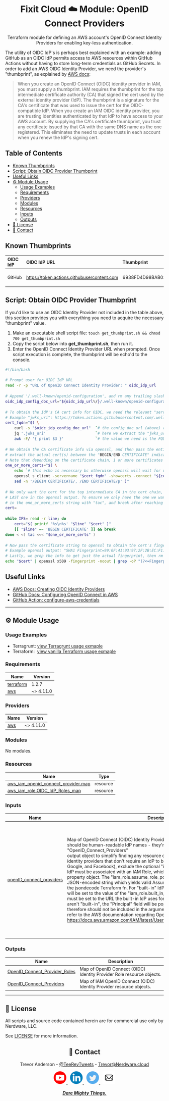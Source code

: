 <div align="center">
  <h1>Fixit Cloud ☁️ Module: OpenID Connect Providers</h1>

Terraform module for defining an AWS account's OpenID Connect Identity Providers for enabling key-less authentication.

</div>

The utility of OIDC IdP's is perhaps best explained with an example: adding GitHub as an OIDC IdP permits access to AWS resources within GitHub Actions without having to store long-term credentials as GitHub Secrets. In order to add an AWS OIDC Identity Provider, we need the provider's "thumbprint", as explained by [AWS docs](https://docs.aws.amazon.com/IAM/latest/UserGuide/id_roles_providers_create_oidc_verify-thumbprint.html):

> When you create an OpenID Connect (OIDC) identity provider in IAM, you must supply a thumbprint. IAM requires the thumbprint for the top intermediate certificate authority (CA) that signed the cert used by the external identity provider (IdP). The thumbprint is a signature for the CA's certificate that was used to issue the cert for the OIDC-compatible IdP. When you create an IAM OIDC identity provider, you are trusting identities authenticated by that IdP to have access to your AWS account. By supplying the CA's certificate thumbprint, you trust any certificate issued by that CA with the same DNS name as the one registered. This eliminates the need to update trusts in each account when you renew the IdP's signing cert.

<h2>Table of Contents</h2>

- [Known Thumbprints](#known-thumbprints)
- [Script: Obtain OIDC Provider Thumbprint](#script-obtain-oidc-provider-thumbprint)
- [Useful Links](#useful-links)
- [⚙️ Module Usage](#️-module-usage)
  - [Usage Examples](#usage-examples)
  - [Requirements](#requirements)
  - [Providers](#providers)
  - [Modules](#modules)
  - [Resources](#resources)
  - [Inputs](#inputs)
  - [Outputs](#outputs)
- [📝 License](#-license)
- [💬 Contact](#-contact)

## Known Thumbprints

| OIDC IdP | OIDC IdP URL                                | Thumbprint                               | As of          |
| :------- | :------------------------------------------ | :--------------------------------------- | :------------- |
| GitHub   | https://token.actions.githubusercontent.com | 6938FD4D98BAB03FAADB97B34396831E3780AEA1 | March 31, 2022 |

## Script: Obtain OIDC Provider Thumbprint

If you'd like to use an OIDC Identity Provider not included in the table above, this section provides you with everything you need to acquire the necessary "thumbprint" value.

1. Make an executable shell script file: `touch get_thumbprint.sh && chmod 700 get_thumbprint.sh`
2. Copy the script below into **get_thumbprint.sh**, then run it.
3. Enter the OpenID Connect Identity Provider URL when prompted. Once script execution is complete, the thumbprint will be echo'd to the console.

```bash
#!/bin/bash

# Prompt user for OIDC IdP URL
read -r -p "URL of OpenID Connect Identity Provider: " oidc_idp_url

# Append '/.well-known/openid-configuration', and rm any trailing slash.
oidc_idp_config_doc_url="${oidc_idp_url%/}/.well-known/openid-configuration"

# To obtain the IdP's CA cert info for OIDC, we need the relevant "servername" value for openssl.
# Example "jwks_uri": https://token.actions.githubusercontent.com/.well-known/jwks
cert_fqdn="$( \
	curl -s "$oidc_idp_config_doc_url" 	`# the config doc url (above) returns a json object` | \
	jq '.jwks_uri' 						`# here we extract the "jwks_uri" property` | \
	awk -F/ '{ print $3 }' 				`# the value we need is the FQDN of the "jwks_uri"` )"

# We obtain the CA certificate info via openssl, and then pass the entire output to sed to
# extract the actual cert(s) between the "BEGIN/END CERTIFICATE" indicators (inclusive).
# Note that depending on the certificate chain, 1 or more certificates may be included.
one_or_more_certs="$( \
	echo `# this echo is necessary bc otherwise openssl will wait for user to hit enter` | \
	openssl s_client -servername "$cert_fqdn" -showcerts -connect "${cert_fqdn}:443" 2>/dev/null | \
	sed -n '/BEGIN CERTIFICATE/, /END CERTIFICATE/p' )"

# We only want the cert for the top intermediate CA in the cert chain, which will always be the
# LAST one in the openssl output. To ensure we only have the one we want, we'll reverse the lines
# in the one_or_more_certs string with "tac", and break after reaching 'BEGIN CERTIFICATE'.
cert=

while IFS= read -r line; do
	cert="$( printf '%s\n%s' "$line" "$cert" )"
	[[ "$line" =~ 'BEGIN CERTIFICATE' ]] && break
done < <( tac <<< "$one_or_more_certs" )

# Now pass the certificate string to openssl to obtain the cert's fingerprint info.
# Example openssl output: "SHA1 Fingerprint=99:0F:41:93:97:2F:2B:EC:F1:2D:DE:DA:52:37:F9:C9:52:F2:0D:9E"
# Lastly, we grep the info to get just the actual fingerprint, then rm the colons and print to stdout.
echo "$cert" | openssl x509 -fingerprint -noout | grep -oP "(?<=Fingerprint=).*$" | tr -d ':'
```

## Useful Links

- [AWS Docs: Creating OIDC Identity Providers](https://docs.aws.amazon.com/IAM/latest/UserGuide/id_roles_providers_create_oidc.html)
- [GitHub Docs: Configuring OpenID Connect in AWS](https://docs.github.com/en/actions/deployment/security-hardening-your-deployments/configuring-openid-connect-in-amazon-web-services#adding-permissions-settings)
- [GitHub Action: configure-aws-credentials](https://github.com/aws-actions/configure-aws-credentials)

<!-- BEGINNING OF PRE-COMMIT-TERRAFORM DOCS HOOK -->
<!-- prettier-ignore-start -->

---

## ⚙️ Module Usage

### Usage Examples

- Terragrunt: [view Terragrunt usage exmaple](examples/terragrunt.hcl)
- Terraform: &nbsp;[view vanilla Terraform usage exmaple](examples/terraform.tf)

### Requirements

| Name                                                                     | Version   |
| ------------------------------------------------------------------------ | --------- |
| <a name="requirement_terraform"></a> [terraform](#requirement_terraform) | 1.2.7     |
| <a name="requirement_aws"></a> [aws](#requirement_aws)                   | ~> 4.11.0 |

### Providers

| Name                                             | Version   |
| ------------------------------------------------ | --------- |
| <a name="provider_aws"></a> [aws](#provider_aws) | ~> 4.11.0 |

### Modules

No modules.

### Resources

| Name                                                                                                                                           | Type     |
| ---------------------------------------------------------------------------------------------------------------------------------------------- | -------- |
| [aws_iam_openid_connect_provider.map](https://registry.terraform.io/providers/hashicorp/aws/latest/docs/resources/iam_openid_connect_provider) | resource |
| [aws_iam_role.OIDC_IdP_Roles_map](https://registry.terraform.io/providers/hashicorp/aws/latest/docs/resources/iam_role)                        | resource |

### Inputs

| Name                                                                                                      | Description                                                                                                                                                                                                                                                                                                                                                                                                                                                                                                                                                                                                                                                                                                                                                                                                                                                                                                                                                                                                                                                                                                                                                                                                                                                                                                                                                        | Type                                                                                                                                                                                                                                                                                                                                                                                                                         | Default | Required |
| --------------------------------------------------------------------------------------------------------- | ------------------------------------------------------------------------------------------------------------------------------------------------------------------------------------------------------------------------------------------------------------------------------------------------------------------------------------------------------------------------------------------------------------------------------------------------------------------------------------------------------------------------------------------------------------------------------------------------------------------------------------------------------------------------------------------------------------------------------------------------------------------------------------------------------------------------------------------------------------------------------------------------------------------------------------------------------------------------------------------------------------------------------------------------------------------------------------------------------------------------------------------------------------------------------------------------------------------------------------------------------------------------------------------------------------------------------------------------------------------ | ---------------------------------------------------------------------------------------------------------------------------------------------------------------------------------------------------------------------------------------------------------------------------------------------------------------------------------------------------------------------------------------------------------------------------- | ------- | :------: |
| <a name="input_openID_connect_providers"></a> [openID_connect_providers](#input_openID_connect_providers) | Map of OpenID Connect (OIDC) Identity Provider config objects. The top-level map keys<br>should be human-readable IdP names - they're attached to the "OpenID_Connect_Providers"<br>output object to simplify finding any resource outputs you might need. For "built-in"<br>identity providers that don't require an IdP to be created within IAM (Amazon Cognito,<br>Google, and Facebook), exclude the optional "iam_oidc_idp_config" property. Each OIDC<br>IdP must be associated with an IAM Role, which is configurable via the "iam_role"<br>property object. The "iam_role.assume_role_policy_conditions" property must be a valid<br>JSON-encoded string which yields valid AssumeRole Policy conditions when provided to<br>the jsondecode Terraform fn. For "built-in" IdP's, the AssumeRole Policy "Principal"<br>will be set to the value of the "iam_role.built_in_idp_principal_url" property, which<br>must be set to the URL the built-in IdP uses for OIDC federation. For IAM IdP's that<br>aren't "built-in", the "Principal" field will be populated with the IdP's ARN and<br>therefore should not be included in the argument. For more info on OIDC IdP's, please<br>refer to the AWS documentation regarding OpenID Connect Identity Providers:<br>https://docs.aws.amazon.com/IAM/latest/UserGuide/id_roles_providers_create_oidc.html. | <pre>map(object({<br> iam_oidc_idp_config = optional(object({<br> url = string<br> client_id_list = list(string)<br> thumbprint_list = list(string)<br> tags = optional(map(string))<br> }))<br> iam_role = object({<br> name = string<br> description = optional(string)<br> tags = optional(map(string))<br> built_in_idp_principal_url = optional(string)<br> assume_role_policy_conditions = string<br> })<br> }))</pre> | n/a     |   yes    |

### Outputs

| Name                                                                                                                       | Description                                                           |
| -------------------------------------------------------------------------------------------------------------------------- | --------------------------------------------------------------------- |
| <a name="output_OpenID_Connect_Provider_Roles"></a> [OpenID_Connect_Provider_Roles](#output_OpenID_Connect_Provider_Roles) | Map of OpenID Connect (OIDC) Identity Provider Role resource objects. |
| <a name="output_OpenID_Connect_Providers"></a> [OpenID_Connect_Providers](#output_OpenID_Connect_Providers)                | Map of IAM OpenID Connect (OIDC) Identity Provider resource objects.  |

---

## 📝 License

All scripts and source code contained herein are for commercial use only by Nerdware, LLC.

See [LICENSE](/LICENSE) for more information.

<div align="center" style="margin-top:30px;">

## 💬 Contact

Trevor Anderson - [@TeeRevTweets](https://twitter.com/teerevtweets) - [Trevor@Nerdware.cloud](mailto:trevor@nerdware.cloud)

  <a href="https://www.youtube.com/channel/UCguSCK_j1obMVXvv-DUS3ng">
    <img src="../.github/assets/YouTube_icon_circle.svg" height="40" />
  </a>
  &nbsp;
  <a href="https://www.linkedin.com/in/meet-trevor-anderson/">
    <img src="../.github/assets/LinkedIn_icon_circle.svg" height="40" />
  </a>
  &nbsp;
  <a href="https://twitter.com/TeeRevTweets">
    <img src="../.github/assets/Twitter_icon_circle.svg" height="40" />
  </a>
  &nbsp;
  <a href="mailto:trevor@nerdware.cloud">
    <img src="../.github/assets/email_icon_circle.svg" height="40" />
  </a>
  <br><br>

  <a href="https://daremightythings.co/">
    <strong><i>Dare Mighty Things.</i></strong>
  </a>

</div>
<!-- prettier-ignore-end -->
<!-- END OF PRE-COMMIT-TERRAFORM DOCS HOOK -->
